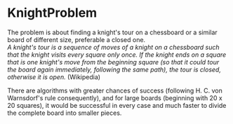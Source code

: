 # KnightProblem

The problem is about finding a knight's tour on a chessboard
or a similar board of different size, preferable a closed one.  
*A knight's tour is a sequence of moves of a knight on a chessboard
such that the knight visits every square only once.
If the knight ends on a square that is one knight's move from the beginning square
(so that it could tour the board again immediately, following the same path),
the tour is closed, otherwise it is open.*
(Wikipedia)

There are algorithms with greater chances of success
(following H. C. von Warnsdorf's rule consequently),
and for large boards (beginning with 20 x 20 squares),
it would be successful in every case and much faster
to divide the complete board into smaller pieces.
